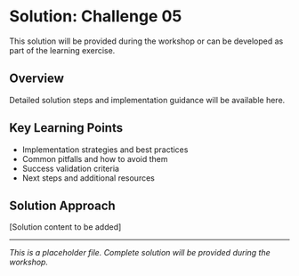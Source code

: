 # Solution: Challenge 05

This solution will be provided during the workshop or can be developed as part of the learning exercise.

## Overview

Detailed solution steps and implementation guidance will be available here.

## Key Learning Points

- Implementation strategies and best practices
- Common pitfalls and how to avoid them  
- Success validation criteria
- Next steps and additional resources

## Solution Approach

[Solution content to be added]

---

*This is a placeholder file. Complete solution will be provided during the workshop.*
